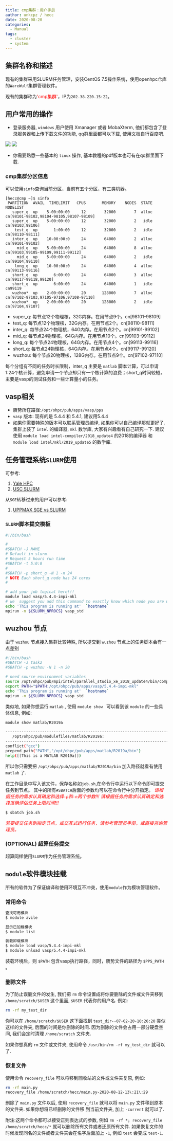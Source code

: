 ```yaml
---
title: cmp集群：用户手册
author: unkcpz / hecc
date: 2020-08-20
categories:
  - Manual
tags:
  - cluster
  - system
---
```


## 集群名称和描述

现有的集群采用SLURM任务管理，安装CentOS 7.5操作系统，使用openhpc仓库的`WareWulf`集群管理软件。

<!--more-->


现有的集群称为<span style="color:red">'cmp集群'</span>，IP为`202.38.220.15:22`。


## 用户常用的操作

- 登录服务器, `windows` 用户使用 Xmanager 或者 MobaXterm, 他们都包含了登录服务器和上传下载文件的功能, qq群里面都可以下载, 使用文档自行百度吧.

![](https://raw.githubusercontent.com/ChangChunHe/Sundries/master/baidu-1.png)
![](https://raw.githubusercontent.com/ChangChunHe/Sundries/master/baidu-2.jpg)

- 你需要熟悉一些基本的 `linux` 操作, 基本教程的pdf版本也可有在qq群里面下载.



### cmp集群分区信息
可以使用`sinfo`查询当前分区，当前有五个分区，有三类机器。

```
[hecc@cmp ~]$ sinfo
 PARTITION  AVAIL  TIMELIMIT   CPUS       MEMORY    NODES  STATE NODELIST
   super_q  up    5-00:00:00     12        32000        7  alloc cn[98101-98102,98104-98105,98107-98109]
   super_q  up    5-00:00:00     12        32000        2   idle cn[98103,98106]
    test_q  up       1:00:00     12        32000        2   idle cn[98110-98111]
   inter_q  up    10-00:00:0     24        64000        2  alloc cn[99101-99102]
     mid_q  up    5-00:00:00     24        64000        8  alloc cn[99103,99105-99109,99111-99112]
     mid_q  up    5-00:00:00     24        64000        2   idle cn[99104,99110]
    long_q  up    10-00:00:0     24        64000        4  alloc cn[99113-99116]
   short_q  up       6:00:00     24        64000        3  alloc cn[99117-99118,99120]
   short_q  up       6:00:00     24        64000        1   idle cn99119
   wuzhou*  up    2-00:00:00     20       128000        7  alloc cn[97102-97103,97105-97106,97108-97110]
   wuzhou*  up    2-00:00:00     20       128000        2   idle cn[97104,97107]

```

- super_q: 每节点12个物理核，32G内存。在用节点9个。cn[98101-98109]
- test_q: 每节点12个物理核，32G内存。在用节点2个。cn[98110-98111]
- inter_q: 每节点24个物理核，64G内存。在用节点2个。cn[99101-99102]
- mid_q: 每节点24物理核，64G内存。在用节点10个。cn[99103-99112]
- long_q: 每个节点24物理核，64G内存。在用节点4个。cn[99113-99116]
- short_q: 每节点24物理核，64G内存。在用节点4个。cn[99117-99120]
- wuzhou:  每个节点20物理核，128G内存。在用节点9个。cn[97102-97110]

每个分组有不同的任务时长限制，inter_q 主要是 `matlab` 脚本计算，可以申请1:24个核计算，避免申请一个节点却只有一个核计算的浪费；short_q时间较短，
主要是vasp的测试任务和一些计算量小的任务。


## vasp相关

- 赝势所在路径:``/opt/ohpc/pub/apps/vasp/pps``
- `vasp` 版本: 现有的是 5.4.4 和 5.4.1, 建议用5.4.4
- 如果你需要特殊的版本可以联系管理员编译, 如果你可以自己编译那就更好了. 集群上装了 `intel` 的编译器, `mkl` 数学库, 大家有兴趣看有自己研究一下.
建议使用 `module load intel-compiler/2018_update4` 的2018的编译器 和 `module load intel/mkl/2019_update5` 的数学库.




## 任务管理系统`SLURM`使用

可参考:

1. [Yale HPC](https://research.computing.yale.edu/support/hpc/user-guide/slurm)
2. [USC SLURM](https://hpcc.usc.edu/support/documentation/slurm/)

从`SGE`转移过来的用户可以参考:

1. [UPPMAX SGE vs SLURM](https://www.uppmax.uu.se/support/user-guides/sge-vs-slurm-comparison/)

### `SLURM`脚本提交模板
```bash
#!/bin/bash

#
#SBATCH -J NAME
# Default in slurm
# Request 5 hours run time
#SBATCH -t 5:0:0
#
#SBATCH -p short_q -N 1 -n 24
# NOTE Each short_q node has 24 cores
#

# add your job logical here!!!
module load vasp/5.4.4-impi-mkl
# we  suggest you add this command to exactly know which node you are using
echo 'This program is running at'  `hostname`
mpirun -n ${SLURM_NPROCS} vasp_std
```

## wuzhou 节点
由于 `wuzhou` 节点接入集群比较特殊, 所以提交到 `wuzhou` 节点上的任务脚本会有一点差别

```bash
#!/bin/bash
#SBATCH -J task2
#SBATCH -p wuzhou -N 1 -n 20

# need source environment variables
source /opt/ohpc/pub/mpi/intel/parallel_studio_xe_2018_update4/bin/compilervars.sh intel64
export PATH="$PATH:/opt/ohpc/pub/apps/vasp/5.4.4-impi-mkl"
echo 'This program is running at'  `hostname`
mpirun -n ${SLURM_NPROCS} vasp_std
```

类似地, 如果你想运行 `matlab` , 使用 `module show ` 可以看到该 `module` 的一些具体信息, 例如:

```bash
module show matlab/R2019a

------------------------------------------------------------------------------------------------------
   /opt/ohpc/pub/modulefiles/matlab/R2019a:
------------------------------------------------------------------------------------------------------
conflict("gcc")
prepend_path("PATH","/opt/ohpc/pub/apps/matlab/R2019a/bin")
help([[This is a MATLAB R2019a]])
```

所以你只需要把 `/opt/ohpc/pub/apps/matlab/R2019a/bin` 加入路径就看有使用 `matlab` 了.


在工作目录中写入该文件，保存名称如`job.sh`,在命令行中运行以下命令即可提交任务到节点。
其中的所有`#SBATCH`后面的参数均可以在命令行中分开指定。
<span style="color:red">*请根据任务的需求认真确定和选择`-p`和`-n`两个参数!!!*</span>
<span style="color:red">*请根据任务的需求认真确定和选择准确评估任务上限时间!!!*</span>

```sh
$ sbatch job.sh
```

<span style="color:red">*若要提交任务到指定节点，或交互式运行任务，请参考管理员手册，或直接咨询管理员。*</span>

### (OPTIONAL) 超算任务提交
超算同样使用`SLURM`作为任务管理系统。

## `module`软件模块挂载
所有的软件为了保证编译和使用环境互不冲突，使用`module`作为模块管理软件。

### 常用命令

```bash
查找可用模块
$ module avile

显示已加载模块
$ module list

装载卸载模块
$ module load vasp/5.4.4-impi-mkl
$ module unload vasp/5.4.4-impi-mkl
```

装载环境后，则 ``$PATH`` 包含vasp执行路径，同时，赝势文件的路径为 ``$PPS_PATH`` 。


### 删除文件
为了防止误删文件的发生, 我们把 `rm` 命令设置成将你要删除的文件或文件夹移到 `/home/scratch/$USER` 这个里面, `$USER` 代表你的用户名.
例如:

```bash
rm -rf my_test_dir
```

你可以在 `/home/scratch/$USER` 这下面找到 `test_dir--07-02-20-10:26:20` 类似这样的文件夹, 后面的时间是你删除的时间. 因为删除的文件会占用一部分硬盘空间, 我们会定时清理 `/home/scratch` 文件夹.


如果你想真的 `rm` 文件或文件夹, 使用命令 `/usr/bin/rm -rf my_test_dir` 就可以了.

### 恢复文件
使用命令 ``recovery_file`` 可以将移到回收站的文件或文件夹复原, 例如:

```bash
rm -rf main.py
recovery_file /home/scratch/hecc/main.py-2020-08-12-13\:21\:29
```
删除了 `main.py` 文件以后, 使用 ``recovery_file`` 就可以将 `main.py` 文件移到原本的文件夹. 如果你想将已经删除的文件移
到当前文件夹, 加上 `-current` 就可以了.

附注:这两个命令都可以接受正则表达式的参数, 例如 ``rm -rf *; recovery_file /home/scratch/hecc/*`` 就可以删除所有文件或者还原所有文件.
如果恢复文件的时候发现同名的文件或者文件夹会在名字后面加上 `-1`, 例如 `test` 会变成 `test-1`.

